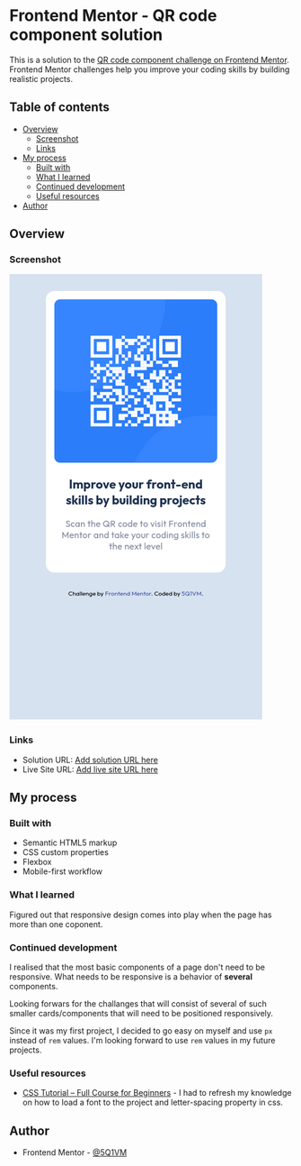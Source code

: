 # Frontend Mentor - QR code component solution

This is a solution to the [QR code component challenge on Frontend Mentor](https://www.frontendmentor.io/challenges/qr-code-component-iux_sIO_H). Frontend Mentor challenges help you improve your coding skills by building realistic projects. 

## Table of contents

- [Overview](#overview)
  - [Screenshot](#screenshot)
  - [Links](#links)
- [My process](#my-process)
  - [Built with](#built-with)
  - [What I learned](#what-i-learned)
  - [Continued development](#continued-development)
  - [Useful resources](#useful-resources)
- [Author](#author)

## Overview

### Screenshot

![](./screenshot_of_solution/mobile.png)

### Links

- Solution URL: [Add solution URL here](https://your-solution-url.com)
- Live Site URL: [Add live site URL here](https://your-live-site-url.com)

## My process

### Built with

- Semantic HTML5 markup
- CSS custom properties
- Flexbox
- Mobile-first workflow

### What I learned

Figured out that responsive design comes into play when the page has more than one coponent.

### Continued development

I realised that the most basic components of a page don't need to be responsive. What needs to be responsive is a behavior of **several** components.

Looking forwars for the challanges that will consist of several of such smaller cards/components that will need to be positioned responsively.

Since it was my first project, I decided to go easy on myself and use `px` instead of `rem` values. I'm looking forward to use `rem` values in my future projects.

### Useful resources

- [CSS Tutorial – Full Course for Beginners](https://www.youtube.com/watch?v=OXGznpKZ_sA) - 
I had to refresh my knowledge on how to load a font to the project and letter-spacing property in css.


## Author

- Frontend Mentor - [@5Q1VM](https://www.frontendmentor.io/profile/5Q1VM5bgef)

